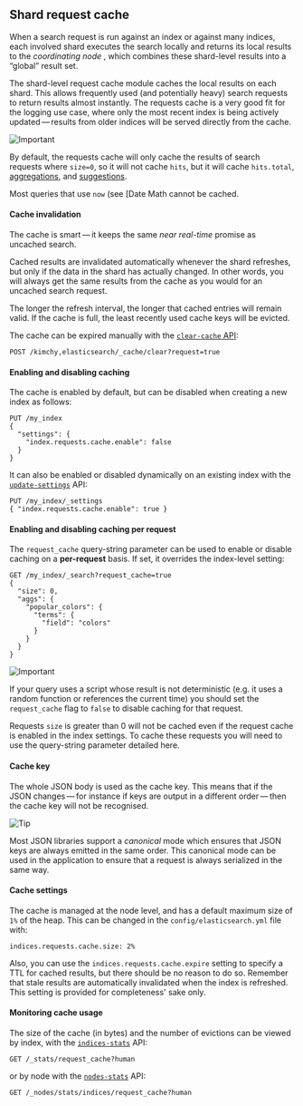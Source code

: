 ## Shard request cache

When a search request is run against an index or against many indices, each involved shard executes the search locally and returns its local results to the _coordinating node_ , which combines these shard-level results into a “global” result set.

The shard-level request cache module caches the local results on each shard. This allows frequently used (and potentially heavy) search requests to return results almost instantly. The requests cache is a very good fit for the logging use case, where only the most recent index is being actively updated — results from older indices will be served directly from the cache.

![Important](https://www.elastic.co/guide/en/elasticsearch/reference/current/images/icons/important.png)

By default, the requests cache will only cache the results of search requests where `size=0`, so it will not cache `hits`, but it will cache `hits.total`, [aggregations](search-aggregations.html), and [suggestions](search-suggesters.html).

Most queries that use `now` (see [Date Math cannot be cached.

#### Cache invalidation

The cache is smart — it keeps the same _near real-time_ promise as uncached search.

Cached results are invalidated automatically whenever the shard refreshes, but only if the data in the shard has actually changed. In other words, you will always get the same results from the cache as you would for an uncached search request.

The longer the refresh interval, the longer that cached entries will remain valid. If the cache is full, the least recently used cache keys will be evicted.

The cache can be expired manually with the [`clear-cache` API](indices-clearcache.html):
    
    
    POST /kimchy,elasticsearch/_cache/clear?request=true

#### Enabling and disabling caching

The cache is enabled by default, but can be disabled when creating a new index as follows:
    
    
    PUT /my_index
    {
      "settings": {
        "index.requests.cache.enable": false
      }
    }

It can also be enabled or disabled dynamically on an existing index with the [`update-settings`](indices-update-settings.html) API:
    
    
    PUT /my_index/_settings
    { "index.requests.cache.enable": true }

#### Enabling and disabling caching per request

The `request_cache` query-string parameter can be used to enable or disable caching on a **per-request** basis. If set, it overrides the index-level setting:
    
    
    GET /my_index/_search?request_cache=true
    {
      "size": 0,
      "aggs": {
        "popular_colors": {
          "terms": {
            "field": "colors"
          }
        }
      }
    }

![Important](https://www.elastic.co/guide/en/elasticsearch/reference/current/images/icons/important.png)

If your query uses a script whose result is not deterministic (e.g. it uses a random function or references the current time) you should set the `request_cache` flag to `false` to disable caching for that request.

Requests `size` is greater than 0 will not be cached even if the request cache is enabled in the index settings. To cache these requests you will need to use the query-string parameter detailed here.

#### Cache key

The whole JSON body is used as the cache key. This means that if the JSON changes — for instance if keys are output in a different order — then the cache key will not be recognised.

![Tip](https://www.elastic.co/guide/en/elasticsearch/reference/current/images/icons/tip.png)

Most JSON libraries support a _canonical_ mode which ensures that JSON keys are always emitted in the same order. This canonical mode can be used in the application to ensure that a request is always serialized in the same way.

#### Cache settings

The cache is managed at the node level, and has a default maximum size of `1%` of the heap. This can be changed in the `config/elasticsearch.yml` file with:
    
    
    indices.requests.cache.size: 2%

Also, you can use the `indices.requests.cache.expire` setting to specify a TTL for cached results, but there should be no reason to do so. Remember that stale results are automatically invalidated when the index is refreshed. This setting is provided for completeness' sake only.

#### Monitoring cache usage

The size of the cache (in bytes) and the number of evictions can be viewed by index, with the [`indices-stats`](indices-stats.html) API:
    
    
    GET /_stats/request_cache?human

or by node with the [`nodes-stats`](cluster-nodes-stats.html) API:
    
    
    GET /_nodes/stats/indices/request_cache?human
